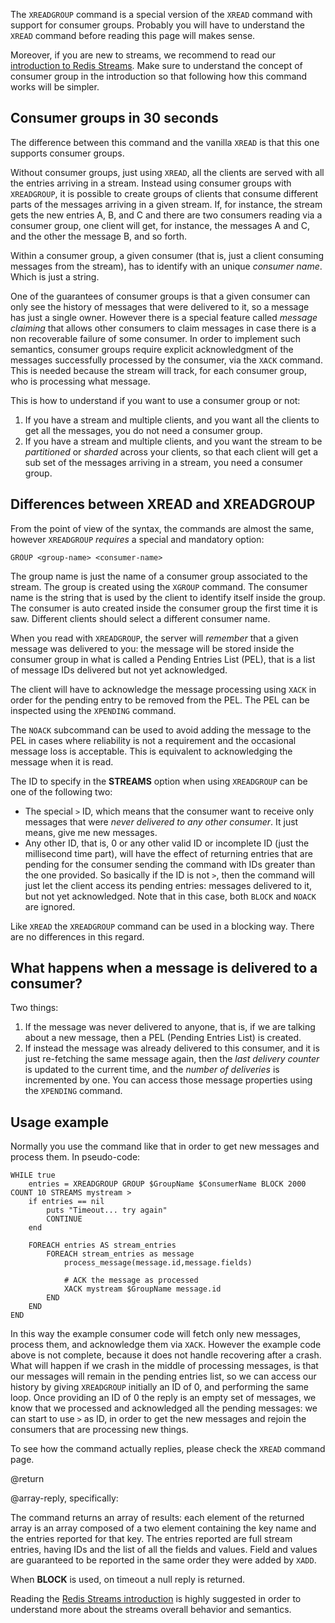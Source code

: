 The `XREADGROUP` command is a special version of the `XREAD` command with
support for consumer groups. Probably you will have to understand the `XREAD`
command before reading this page will makes sense.

Moreover, if you are new to streams, we recommend to read our
[introduction to Redis Streams](/topics/streams-intro). Make sure to understand
the concept of consumer group in the introduction so that following how this
command works will be simpler.

## Consumer groups in 30 seconds

The difference between this command and the vanilla `XREAD` is that this one
supports consumer groups.

Without consumer groups, just using `XREAD`, all the clients are served with all
the entries arriving in a stream. Instead using consumer groups with
`XREADGROUP`, it is possible to create groups of clients that consume different
parts of the messages arriving in a given stream. If, for instance, the stream
gets the new entries A, B, and C and there are two consumers reading via a
consumer group, one client will get, for instance, the messages A and C, and the
other the message B, and so forth.

Within a consumer group, a given consumer (that is, just a client consuming
messages from the stream), has to identify with an unique _consumer name_. Which
is just a string.

One of the guarantees of consumer groups is that a given consumer can only see
the history of messages that were delivered to it, so a message has just a
single owner. However there is a special feature called _message claiming_ that
allows other consumers to claim messages in case there is a non recoverable
failure of some consumer. In order to implement such semantics, consumer groups
require explicit acknowledgment of the messages successfully processed by the
consumer, via the `XACK` command. This is needed because the stream will track,
for each consumer group, who is processing what message.

This is how to understand if you want to use a consumer group or not:

1. If you have a stream and multiple clients, and you want all the clients to
   get all the messages, you do not need a consumer group.
2. If you have a stream and multiple clients, and you want the stream to be
   _partitioned_ or _sharded_ across your clients, so that each client will get
   a sub set of the messages arriving in a stream, you need a consumer group.

## Differences between XREAD and XREADGROUP

From the point of view of the syntax, the commands are almost the same, however
`XREADGROUP` _requires_ a special and mandatory option:

    GROUP <group-name> <consumer-name>

The group name is just the name of a consumer group associated to the stream.
The group is created using the `XGROUP` command. The consumer name is the string
that is used by the client to identify itself inside the group. The consumer is
auto created inside the consumer group the first time it is saw. Different
clients should select a different consumer name.

When you read with `XREADGROUP`, the server will _remember_ that a given message
was delivered to you: the message will be stored inside the consumer group in
what is called a Pending Entries List (PEL), that is a list of message IDs
delivered but not yet acknowledged.

The client will have to acknowledge the message processing using `XACK` in order
for the pending entry to be removed from the PEL. The PEL can be inspected using
the `XPENDING` command.

The `NOACK` subcommand can be used to avoid adding the message to the PEL in
cases where reliability is not a requirement and the occasional message loss is
acceptable. This is equivalent to acknowledging the message when it is read.

The ID to specify in the **STREAMS** option when using `XREADGROUP` can be one
of the following two:

- The special `>` ID, which means that the consumer want to receive only
  messages that were _never delivered to any other consumer_. It just means,
  give me new messages.
- Any other ID, that is, 0 or any other valid ID or incomplete ID (just the
  millisecond time part), will have the effect of returning entries that are
  pending for the consumer sending the command with IDs greater than the one
  provided. So basically if the ID is not `>`, then the command will just let
  the client access its pending entries: messages delivered to it, but not yet
  acknowledged. Note that in this case, both `BLOCK` and `NOACK` are ignored.

Like `XREAD` the `XREADGROUP` command can be used in a blocking way. There are
no differences in this regard.

## What happens when a message is delivered to a consumer?

Two things:

1. If the message was never delivered to anyone, that is, if we are talking
   about a new message, then a PEL (Pending Entries List) is created.
2. If instead the message was already delivered to this consumer, and it is just
   re-fetching the same message again, then the _last delivery counter_ is
   updated to the current time, and the _number of deliveries_ is incremented by
   one. You can access those message properties using the `XPENDING` command.

## Usage example

Normally you use the command like that in order to get new messages and process
them. In pseudo-code:

```
WHILE true
    entries = XREADGROUP GROUP $GroupName $ConsumerName BLOCK 2000 COUNT 10 STREAMS mystream >
    if entries == nil
        puts "Timeout... try again"
        CONTINUE
    end

    FOREACH entries AS stream_entries
        FOREACH stream_entries as message
            process_message(message.id,message.fields)

            # ACK the message as processed
            XACK mystream $GroupName message.id
        END
    END
END
```

In this way the example consumer code will fetch only new messages, process
them, and acknowledge them via `XACK`. However the example code above is not
complete, because it does not handle recovering after a crash. What will happen
if we crash in the middle of processing messages, is that our messages will
remain in the pending entries list, so we can access our history by giving
`XREADGROUP` initially an ID of 0, and performing the same loop. Once providing
an ID of 0 the reply is an empty set of messages, we know that we processed and
acknowledged all the pending messages: we can start to use `>` as ID, in order
to get the new messages and rejoin the consumers that are processing new things.

To see how the command actually replies, please check the `XREAD` command page.

@return

@array-reply, specifically:

The command returns an array of results: each element of the returned array is
an array composed of a two element containing the key name and the entries
reported for that key. The entries reported are full stream entries, having IDs
and the list of all the fields and values. Field and values are guaranteed to be
reported in the same order they were added by `XADD`.

When **BLOCK** is used, on timeout a null reply is returned.

Reading the [Redis Streams introduction](/topics/streams-intro) is highly
suggested in order to understand more about the streams overall behavior and
semantics.
